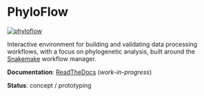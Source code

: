 # PhyloFlow

[![phyloflow](https://github.com/jsbrittain/phyloflow/actions/workflows/phyloflow.yml/badge.svg)](https://github.com/jsbrittain/phyloflow/actions/workflows/phyloflow.yml)

Interactive environment for building and validating data processing workflows, with a focus on phylogenetic analysis, built around the [Snakemake](https://snakemake.github.io/) workflow manager.

**Documentation**: [ReadTheDocs](https://phyloflow.readthedocs.io) (*work-in-progress*)

**Status**: concept / prototyping
